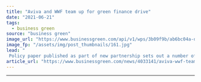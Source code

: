 ```yaml
---
title: "Aviva and WWF team up for green finance drive"
date: "2021-06-21"
tags: 
  - business green
source: "business green"
image_url: "https://www.businessgreen.com/api/v1/wps/3b09f9b/ab6bc04a-d9d8-4115-96dd-d883e4e7305a/7/city-signal-185x114.jpg"
image_fp: "/assets/img/post_thumbnails/161.jpg"
lead: "
 Policy paper published as part of new partnership sets out a number of recommendations for how the UK’s finance sector can be reformed to deliver an accelerated net zero transition ..."
article_url: "https://www.businessgreen.com/news/4033141/aviva-wwf-team-green-finance-drive"
---
```


---
